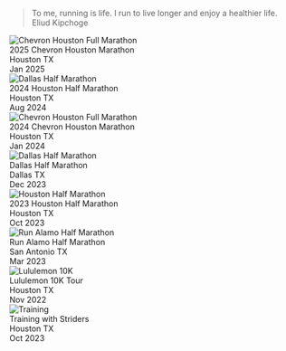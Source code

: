 <head>
   <title>Places Traveled</title>
   <link rel = "stylesheet" href = "/assets/css/leaflet.css"/>
   <script src = "/assets/js/leaflet.js"></script>
   <script src="/assets/js/leaflet-providers.js"></script>
   <link rel="stylesheet" href="./assets/css/style.css">

</head>

<blockquote id="run">
  To me, running is life. I run to live longer and enjoy a healthier life.
  <span>Eliud Kipchoge</span>
</blockquote>

<div id = "gallery" style = "width: 99%; height:100%">
  <div class="gallery">
    <img src="assets/run_img/houston_2025.jpg" alt="Chevron Houston Full Marathon">
    <div class="desc">2025 Chevron Houston Marathon<br />Houston TX<br />Jan 2025</div>
  </div>

<div id = "gallery" style = "width: 99%; height:100%">
  <div class="gallery">
    <img src="assets/run_img/houston_half_2024.jpg" alt="Dallas Half Marathon">
    <div class="desc">2024 Houston Half Marathon<br />Houston TX<br />Aug 2024</div>
  </div>

<div id = "gallery" style = "width: 99%; height:100%">
  <div class="gallery">
    <img src="assets/run_img/houston_2024.jpg" alt="Chevron Houston Full Marathon">
    <div class="desc">2024 Chevron Houston Marathon<br />Houston TX<br />Jan 2024</div>
  </div>

<div id = "gallery" style = "width: 99%; height:100%">
  <div class="gallery">
    <img src="assets/run_img/dallas_2023.jpeg" alt="Dallas Half Marathon">
    <div class="desc">Dallas Half Marathon<br />Dallas TX<br />Dec 2023</div>
  </div>

<div id = "gallery" style = "width: 99%; height:100%">
  <div class="gallery">
    <img src="assets/run_img/houston_half.jpeg" alt="Houston Half Marathon">
    <div class="desc">2023 Houston Half Marathon<br />Houston TX<br />Oct 2023</div>
  </div>

<div id = "gallery" style = "width: 99%; height:100%">
  <div class="gallery">
    <img src="assets/run_img/run_alamo.jpeg" alt="Run Alamo Half Marathon">
    <div class="desc">Run Alamo Half Marathon<br />San Antonio TX<br />Mar 2023</div>
  </div>

  <div class="gallery">
    <img src="assets/run_img/lulu_10k.jpeg" alt="Lululemon 10K">
    <div class="desc">Lululemon 10K Tour<br />Houston TX<br />Nov 2022</div>
  </div>

  <div class="gallery">
    <img src="assets/run_img/training.jpeg" alt="Training">
    <div class="desc">Training with Striders<br />Houston TX<br />Oct 2023</div>
  </div>

</div>

